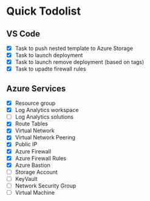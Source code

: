 # Quick Todolist

## VS Code

- [X] Task to push nested template to Azure Storage
- [X] Task to launch deployment
- [X] Task to launch remove deployment (based on tags)
- [X] Task to upadte firewall rules

## Azure Services

- [X] Resource group
- [X] Log Analytics workspace
- [ ] Log Analytics solutions
- [X] Route Tables
- [X] Virtual Network
- [X] Virtual Network Peering
- [X] Public IP
- [X] Azure Firewall
- [X] Azure Firewall Rules
- [X] Azure Bastion
- [ ] Storage Account
- [ ] KeyVault
- [ ] Network Security Group
- [ ] Virtual Machine
